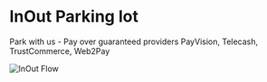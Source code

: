 # InOut Parking lot
Park with us - Pay over guaranteed providers PayVision, Telecash, TrustCommerce, Web2Pay

![InOut Flow](https://github.com/udigeri/inout/../../../../app/static/InOut.gif)
